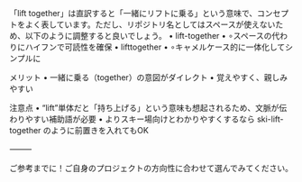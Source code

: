 「lift together」は直訳すると「一緒にリフトに乗る」という意味で、コンセプトをよく表しています。ただし、リポジトリ名としてはスペースが使えないため、以下のように調整すると良いでしょう。
	•	lift-together
	•	∘スペースの代わりにハイフンで可読性を確保
	•	lifttogether
	•	∘キャメルケース的に一体化してシンプルに

メリット
	•	一緒に乗る（together）の意図がダイレクト
	•	覚えやすく、親しみやすい

注意点
	•	“lift”単体だと「持ち上げる」という意味も想起されるため、文脈が伝わりやすい補助語が必要
	•	よりスキー場向けとわかりやすくするなら ski-lift-together のように前置きを入れてもOK

⸻

ご参考までに！ご自身のプロジェクトの方向性に合わせて選んでみてください。